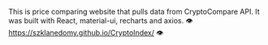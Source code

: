 This is price comparing website that pulls data from CryptoCompare API.
It was built with React, material-ui, recharts and axios.
👁️ https://szklanedomy.github.io/CryptoIndex/ 👁️
